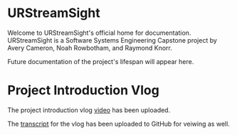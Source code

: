 # URStreamSight
Welcome to URStreamSight's official home for documentation. URStreamSight is a Software Systems Engineering Capstone project by Avery Cameron, Noah Rowbotham, and Raymond Knorr.

Future documentation of the project's lifespan will appear here. 

# Project Introduction Vlog
The project introduction vlog [video](https://youtu.be/39VHr7tC7xA) has been uploaded.

The [transcript](https://github.com/URStreamSight/URStreamSight.github.io/blob/master/Project%20Introduction%20Vlog.pdf) for the vlog has been uploaded to GitHub for veiwing as well.
